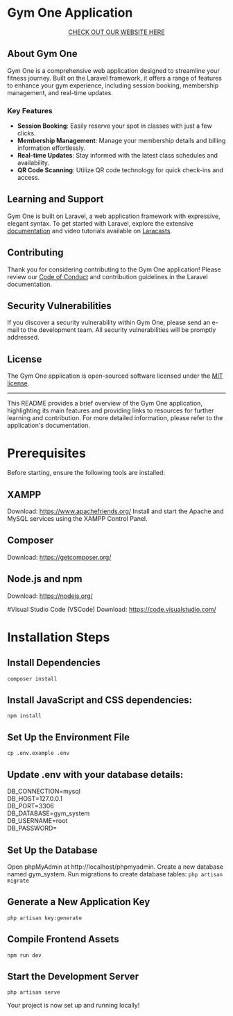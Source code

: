 # Gym One Application

<p align="center">
  <a href="https://gymonedanao.com" class="logo">
    CHECK OUT OUR WEBSITE HERE
  </a>
</p>

## About Gym One

Gym One is a comprehensive web application designed to streamline your fitness journey. Built on the Laravel framework, it offers a range of features to enhance your gym experience, including session booking, membership management, and real-time updates.

### Key Features

- **Session Booking**: Easily reserve your spot in classes with just a few clicks.
- **Membership Management**: Manage your membership details and billing information effortlessly.
- **Real-time Updates**: Stay informed with the latest class schedules and availability.
- **QR Code Scanning**: Utilize QR code technology for quick check-ins and access.

## Learning and Support

Gym One is built on Laravel, a web application framework with expressive, elegant syntax. To get started with Laravel, explore the extensive [documentation](https://laravel.com/docs) and video tutorials available on [Laracasts](https://laracasts.com).

## Contributing

Thank you for considering contributing to the Gym One application! Please review our [Code of Conduct](https://laravel.com/docs/contributions#code-of-conduct) and contribution guidelines in the Laravel documentation.

## Security Vulnerabilities

If you discover a security vulnerability within Gym One, please send an e-mail to the development team. All security vulnerabilities will be promptly addressed.

## License

The Gym One application is open-sourced software licensed under the [MIT license](https://opensource.org/licenses/MIT).

---

This README provides a brief overview of the Gym One application, highlighting its main features and providing links to resources for further learning and contribution. For more detailed information, please refer to the application's documentation.

# Prerequisites

Before starting, ensure the following tools are installed:

## XAMPP

Download: https://www.apachefriends.org/
Install and start the Apache and MySQL services using the XAMPP Control Panel.

## Composer

Download: https://getcomposer.org/

## Node.js and npm

Download: https://nodejs.org/

#Visual Studio Code (VSCode)
Download: https://code.visualstudio.com/

# Installation Steps

## Install Dependencies

`composer install `

## Install JavaScript and CSS dependencies:

`npm install `

## Set Up the Environment File

`cp .env.example .env `

## Update .env with your database details:

DB_CONNECTION=mysql  
DB_HOST=127.0.0.1  
DB_PORT=3306  
DB_DATABASE=gym_system  
DB_USERNAME=root  
DB_PASSWORD=

## Set Up the Database

Open phpMyAdmin at http://localhost/phpmyadmin.
Create a new database named gym_system.
Run migrations to create database tables:
`php artisan migrate`

## Generate a New Application Key

`php artisan key:generate `

## Compile Frontend Assets

`npm run dev `

## Start the Development Server

`php artisan serve `

Your project is now set up and running locally!
